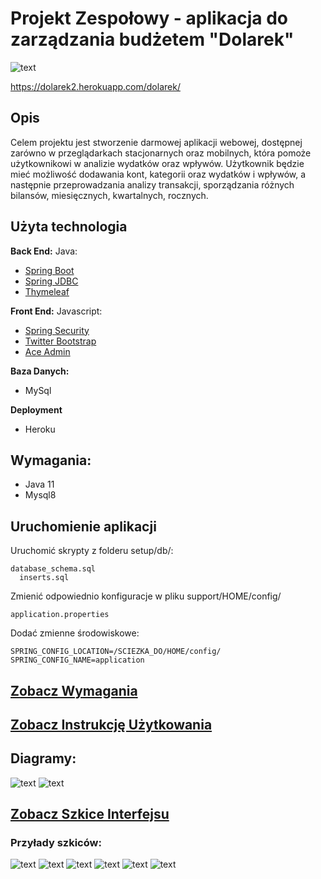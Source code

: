 # Projekt Zespołowy - aplikacja do zarządzania budżetem "Dolarek"

![text](https://github.com/projektzespolowybudzet/zarzadzaniebudzetemprojekt/blob/main/dokumentacja/Style/dolarek-logo-zip-file/png/logo-no-background.png)

https://dolarek2.herokuapp.com/dolarek/

## Opis

Celem projektu jest stworzenie darmowej aplikacji webowej, dostępnej zarówno w przeglądarkach stacjonarnych oraz mobilnych, która pomoże użytkownikowi w analizie wydatków oraz wpływów. Użytkownik będzie mieć możliwość dodawania kont, kategorii oraz wydatków i wpływów, a następnie przeprowadzania analizy transakcji, sporządzania różnych bilansów, miesięcznych, kwartalnych, rocznych.

## Użyta technologia

**Back End:**
Java:
+ <a href="https://spring.io/projects/spring-boot" target="_blank">Spring Boot</a>
+ <a href="https://spring.io/guides/gs/relational-data-access/" target="_blank">Spring JDBC</a>
+ <a href="https://www.thymeleaf.org/" target="_blank">Thymeleaf</a>

**Front End:**
Javascript:
+ <a href="https://spring.io/projects/spring-security" target="_blank">Spring Security</a>
+ <a href="http://getbootstrap.com/" target="_blank">Twitter Bootstrap</a>
+ <a href="http://ace.jeka.by/" target="_blank">Ace Admin</a>

**Baza Danych:**
* MySql

**Deployment**
* Heroku

## Wymagania:
* Java 11
* Mysql8


## Uruchomienie aplikacji
Uruchomić skrypty z folderu setup/db/:
 
    database_schema.sql 
	  inserts.sql
  
Zmienić odpowiednio konfiguracje w pliku support/HOME/config/
    
    application.properties 
    
Dodać zmienne środowiskowe:

    SPRING_CONFIG_LOCATION=/SCIEZKA_DO/HOME/config/
    SPRING_CONFIG_NAME=application    
    
## [Zobacz Wymagania](https://github.com/projektzespolowybudzet/zarzadzaniebudzetemprojekt/blob/main/dokumentacja/Wymagania.pdf)
## [Zobacz Instrukcję Użytkowania](https://github.com/projektzespolowybudzet/zarzadzaniebudzetemprojekt/blob/main/dokumentacja/Dokumentacja-Dokumentacja-u%C5%BCytkownika-systemu-informatycznego-Aplikacja-do-zarz%C4%85dzania-bud%C5%BCetem-domowym.pdf)
## Diagramy:
![text](https://github.com/projektzespolowybudzet/zarzadzaniebudzetemprojekt/blob/main/dokumentacja/Diagram%20bazy%20danych%20Dolarek.jpg)
![text](https://github.com/projektzespolowybudzet/zarzadzaniebudzetemprojekt/blob/main/dokumentacja/Diagram%20przypadkow%20uzycia%20Dolarek.jpg)
## [Zobacz Szkice Interfejsu](https://github.com/projektzespolowybudzet/zarzadzaniebudzetemprojekt/tree/main/dokumentacja/Interfejs%20png)
### Przyłady szkiców:
![text](https://github.com/projektzespolowybudzet/zarzadzaniebudzetemprojekt/blob/main/dokumentacja/Interfejs%20png/Ekran%20logowania.png)
![text](https://github.com/projektzespolowybudzet/zarzadzaniebudzetemprojekt/blob/main/dokumentacja/Interfejs%20png/Kokpit.png)
![text](https://github.com/projektzespolowybudzet/zarzadzaniebudzetemprojekt/blob/main/dokumentacja/Interfejs%20png/Transakcje%20-%20tabela.png)
![text](https://github.com/projektzespolowybudzet/zarzadzaniebudzetemprojekt/blob/main/dokumentacja/Interfejs%20png/Transakcje%20-%20nowa%20transakcja.png)
![text](https://github.com/projektzespolowybudzet/zarzadzaniebudzetemprojekt/blob/main/dokumentacja/Interfejs%20png/Konta.png)
![text](https://github.com/projektzespolowybudzet/zarzadzaniebudzetemprojekt/blob/main/dokumentacja/Interfejs%20png/Konta%20-%20dodaj.png)
